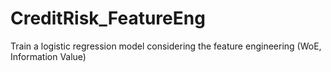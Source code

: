 # CreditRisk_FeatureEng
Train a logistic regression model considering the feature engineering (WoE, Information Value)

